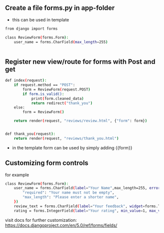 ## Create a file forms.py in app-folder

- this can be used in template

```sh
from django import forms

class ReviewForm(forms.Form):
    user_name = forms.CharField(max_length=255)
    
```

## Register new view/route for forms with Post and get

```sh
def index(request):
    if request.method == "POST":
        form = ReviewForm(request.POST)
        if form.is_valid():
            print(form.cleaned_data)
            return redirect("thank_you")
    else:
        form = ReviewForm()

    return render(request, "reviews/review.html", {"form": form})


def thank_you(request):
    return render(request, "reviews/thank_you.html")

```

- in the template form can be used by simply adding {{form}}

## Customizing form controls

for example

```sh
class ReviewForm(forms.Form):
    user_name = forms.CharField(label="Your Name",max_length=255, error_messages={
        "required": "Your name must not be empty",
        "max_length": "Please enter a shorter name",
    })
    review_text = forms.CharField(label="Your feedback", widget=forms.Textarea, max_length=255)
    rating = forms.IntegerField(label="Your rating", min_value=1, max_value=5)
```

visit docs for further customization: https://docs.djangoproject.com/en/5.0/ref/forms/fields/